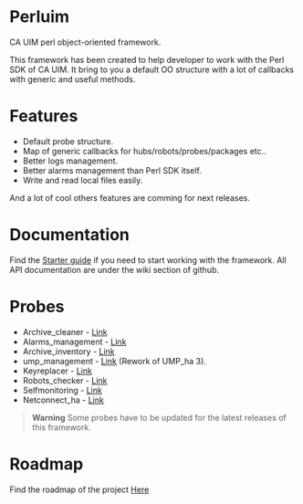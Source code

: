 # Perluim
CA UIM perl object-oriented framework.

This framework has been created to help developer to work with the Perl SDK of CA UIM. It bring to you a default OO structure with a lot of callbacks with generic and useful methods.

# Features 

- Default probe structure.
- Map of generic callbacks for hubs/robots/probes/packages etc..
- Better logs management.
- Better alarms management than Perl SDK itself.
- Write and read local files easily. 

And a lot of cool others features are comming for next releases.

# Documentation

Find the [Starter guide](https://github.com/fraxken/perluim/wiki/Starter-guide) if you need to start working with the framework. All API documentation are under the wiki section of github.

# Probes 

- Archive_cleaner   - [Link](https://github.com/fraxken/archive_cleaner)
- Alarms_management - [Link](https://github.com/fraxken/Alarms_management)
- Archive_inventory - [Link](https://github.com/fraxken/archive_inventory)
- ump_management    - [Link](https://github.com/fraxken/ump_management) (Rework of UMP_ha 3). 
- Keyreplacer - [Link](https://github.com/fraxken/keyreplacer)
- Robots_checker    - [Link](https://github.com/fraxken/robots_checker/tree/master)
- Selfmonitoring    - [Link](https://github.com/fraxken/selfmonitoring)
- Netconnect_ha     - [Link](https://github.com/fraxken/netconnect_ha)

> **Warning** Some probes have to be updated for the latest releases of this framework.

# Roadmap

Find the roadmap of the project [Here](https://github.com/fraxken/perluim/wiki/Roadmap)
